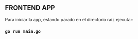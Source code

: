 ## FRONTEND APP

Para iniciar la app, estando parado en el directorio raiz ejecutar:

### `go run main.go`